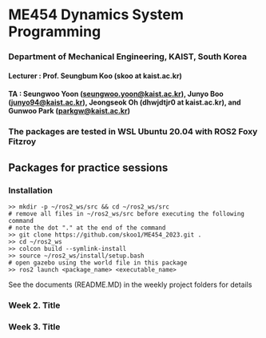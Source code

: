 # ME454 Dynamics System Programming
### Department of Mechanical Engineering, KAIST, South Korea  
#### Lecturer : Prof. Seungbum Koo (skoo at kaist.ac.kr)  
#### TA : Seungwoo Yoon (seungwoo.yoon@kaist.ac.kr), Junyo Boo (junyo94@kaist.ac.kr), Jeongseok Oh (dhwjdtjr0 at kaist.ac.kr), and Gunwoo Park (parkgw@kaist.ac.kr)
### The packages are tested in WSL Ubuntu 20.04 with ROS2 Foxy Fitzroy
## Packages for practice sessions

### Installation
```
>> mkdir -p ~/ros2_ws/src && cd ~/ros2_ws/src
# remove all files in ~/ros2_ws/src before executing the following command
# note the dot "." at the end of the command
>> git clone https://github.com/skoo1/ME454_2023.git .
>> cd ~/ros2_ws
>> colcon build --symlink-install
>> source ~/ros2_ws/install/setup.bash
# open gazebo using the world file in this package
>> ros2 launch <package_name> <executable_name>
```
See the documents (README.MD) in the weekly project folders for details

### Week 2. Title


### Week 3. Title
